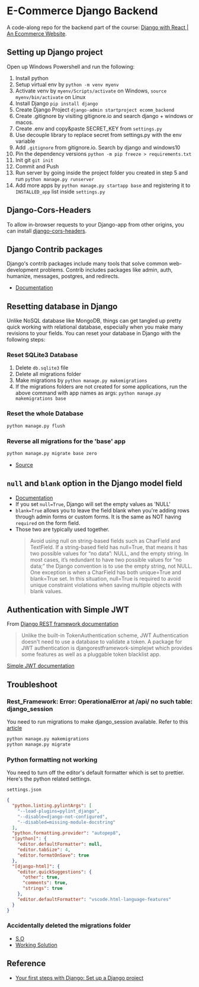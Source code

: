 # E-Commerce Django Backend

A code-along repo for the backend part of the course: [Django with React | An Ecommerce Website](https://www.udemy.com/course/django-with-react-an-ecommerce-website/).

## Setting up Django project

Open up Windows Powershell and run the following:

1. Install python
2. Setup virtual env by `python -m venv myenv`
3. Activate venv by `myenv/Scripts/activate` on Windows, `source myenv/bin/activate` on Linux
4. Install Django `pip install django`
5. Create Django Project `django-admin startproject ecomm_backend`
6. Create .gitignore by visiting gitignore.io and search django + windows or macos.
7. Create .env and copy&paste SECRET_KEY from `settings.py`
8. Use decouple library to replace secret from settings.py with the env variable
9. Add `.gitignore` from gitignore.io. Search by django and windows10
10. Pin the dependency versions `python -m pip freeze > requirements.txt`
11. Init git `git init`
12. Commit and Push
13. Run server by going inside the project folder you created in step 5 and run `python manage.py runserver`
14. Add more apps by `python manage.py startapp base` and registering it to `INSTALLED_app` list inside `settings.py`

## Django-Cors-Headers

To allow in-browser requests to your Django-app from other origins, you can install [django-cors-headers](https://github.com/adamchainz/django-cors-headers).

## Django Contrib packages

Django's contrib packages include many tools that solve common web-development problems.
Contrib includes packages like admin, auth, humanize, messages, postgres, and redirects.

- [Documentation](https://docs.djangoproject.com/en/3.2/ref/contrib/)

## Resetting database in Django

Unlike NoSQL database like MongoDB, things can get tangled up pretty quick working with relational database, especially when you make many revisions to your fields.
You can reset your database in Django with the following steps:

### Reset SQLite3 Database

1. Delete `db.sqlite3` file
2. Delete all migrations folder
3. Make migrations by `python manage.py makemigrations`
4. If the migrations folders are not created for some applications, run the above command with app names as args: `python manage.py makemigrations base`

### Reset the whole Database

```bash
python manage.py flush
```

### Reverse all migrations for the 'base' app

```bash
python manage.py migrate base zero
```

- [Source](https://www.delftstack.com/howto/django/django-reset-database/)

## `null` and `blank` option in the Django model field

- [Documentation](https://docs.djangoproject.com/en/3.2/ref/models/fields/#null)
- If you set `null=True`, Django will set the empty values as 'NULL'
- `blank=True` allows you to leave the field blank when you're adding rows through admin forms or custom forms. It is the same as NOT having `required` on the form field.
- Those two are typically used together.
  > Avoid using null on string-based fields such as CharField and TextField. If a string-based field has null=True, that means it has two possible values for “no data”: NULL, and the empty string. In most cases, it’s redundant to have two possible values for “no data;” the Django convention is to use the empty string, not NULL. One exception is when a CharField has both unique=True and blank=True set. In this situation, null=True is required to avoid unique constraint violations when saving multiple objects with blank values.

## Authentication with Simple JWT

From [Django REST framework documentation](https://www.django-rest-framework.org/api-guide/authentication/#json-web-token-authentication)

> Unlike the built-in TokenAuthentication scheme, JWT Authentication doesn't need to use a database to validate a token. A package for JWT authentication is djangorestframework-simplejwt which provides some features as well as a pluggable token blacklist app.

[Simple JWT documentation](https://django-rest-framework-simplejwt.readthedocs.io/en/latest/)

## Troubleshoot

### Rest_Framework: Error: OperationalError at /api/ no such table: django_session

You need to run migrations to make django_session available. Refer to this [article](https://thequickblog.com/django-rest-framework-operationalerror-no-such-table-django-session/)

```bash
python manage.py makemigrations
python manage.py migrate
```

### Python formatting not working

You need to turn off the editor's default formatter which is set to prettier.
Here's the python related settings.

`settings.json`

```json
{
  "python.linting.pylintArgs": [
    "--load-plugins=pylint_django",
    "--disable=django-not-configured",
    "--disabled=missing-module-docstring"
  ],
  "python.formatting.provider": "autopep8",
  "[python]": {
    "editor.defaultFormatter": null,
    "editor.tabSize": 4,
    "editor.formatOnSave": true
  },
  "[django-html]": {
    "editor.quickSuggestions": {
      "other": true,
      "comments": true,
      "strings": true
    },
    "editor.defaultFormatter": "vscode.html-language-features"
  }
}
```

### Accidentally deleted the migrations folder

- [S.O](https://stackoverflow.com/a/60522931)
- [Working Solution](https://simpleisbetterthancomplex.com/tutorial/2016/07/26/how-to-reset-migrations.html)

## Reference

- [Your first steps with Django: Set up a Django project](https://realpython.com/django-setup/)
